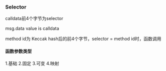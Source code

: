 ### Selector

calldata前4个字节为selector

msg.data value is calldata

method id为 Keccak hash后的前4个字节，selector = method id时，函数调用

#### 函数参数类型
1.基础
2.固定
3.可变
4.映射